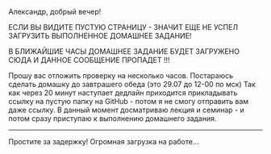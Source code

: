 Александр, добрый вечер!

ЕСЛИ ВЫ ВИДИТЕ ПУСТУЮ СТРАНИЦУ - ЗНАЧИТ ЕЩЕ НЕ УСПЕЛ ЗАГРУЗИТЬ ВЫПОЛНЕННОЕ ДОМАШНЕЕ ЗАДАНИЕ!

В БЛИЖАЙШИЕ ЧАСЫ ДОМАШНЕЕ ЗАДАНИЕ БУДЕТ ЗАГРУЖЕНО СЮДА И ДАННОЕ СООБЩЕНИЕ ПРОПАДЕТ !!!

Прошу вас отложить проверку на несколько часов. Постараюсь сделать домашку до завтрашего обеда (это 29.07 до 12-00 по мск)
Так как через 20 минут наступает дедлайн приходится прикладывать ссылку на пустую папку на GitHub - потом я не смогу отправить вам даже ссылку. В данный момент досматриваю лекция и семинар - и потом сразу приступаю к выполнению домашнего задания.

-------------------------------
Простите за задержку! Огромная загрузка на работе...